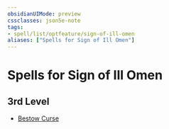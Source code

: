 ```yaml
---
obsidianUIMode: preview
cssclasses: json5e-note
tags:
- spell/list/optfeature/sign-of-ill-omen
aliases: ["Spells for Sign of Ill Omen"]
---
```

# Spells for Sign of Ill Omen

## 3rd Level

- [Bestow Curse](bestow-curse "PHB")